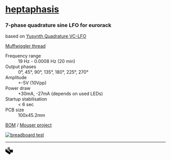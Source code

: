 # [heptaphasis](http://charon.sk/heptaphasis)
### 7-phase quadrature sine LFO for eurorack
based on [Yusynth Quadrature VC-LFO](http://yusynth.net/Modular/EN/QUAD-LFO/index.html)

[Muffwiggler thread](https://www.muffwiggler.com/forum/viewtopic.php?t=215780)

<dl>
<dt>Frequency range</dt><dd>19 Hz - 0.0008 Hz (20 min)</dd>
<dt>Output phases</dt><dd>0&deg;, 45&deg;, 90&deg;, 135&deg;, 180&deg;, 225&deg;, 270&deg;</dd>
<dt>Amplitude</dt><dd>+-5V (10Vpp)</dd>
<dt>Power draw</dt><dd>+30mA, -27mA (depends on used LEDs)</dd>
<dt>Startup stabilisation</dt><dd>&lt; 6 sec</dd>
<dt>PCB size</dt><dd>100x45.2mm</dd>
</dl>

[BOM](http://charon.sk/heptaphasis/#bom) / [Mouser project](https://www.mouser.com/ProjectManager/ProjectDetail.aspx?AccessID=b96a90f5ef)

[![breadboard test](https://img.youtube.com/vi/A-SHyvcifvg/0.jpg)](https://www.youtube.com/watch?v=A-SHyvcifvg "breadboard test")

---
![alt text](https://raw.githubusercontent.com/charonme/heptaphasis/master/kopimi.gif "kopimi")
